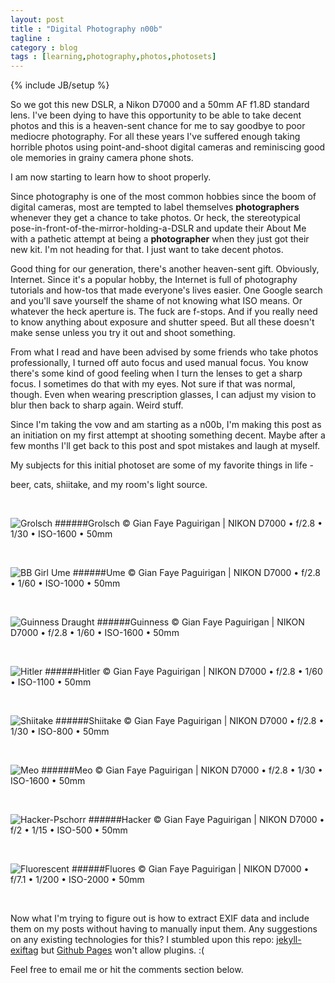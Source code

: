 ```yaml
---
layout: post
title : "Digital Photography n00b"
tagline : 
category : blog
tags : [learning,photography,photos,photosets]
---
```

{% include JB/setup %}

So we got this new DSLR, a Nikon D7000 and a 50mm AF f1.8D standard lens. I've been dying to have this opportunity to be able to take decent photos and this is a heaven-sent chance for me to say goodbye to poor mediocre photography. For all these years I've suffered enough taking horrible photos using point-and-shoot digital cameras and reminiscing good ole memories in grainy camera phone shots.

I am now starting to learn how to shoot properly. 

Since photography is one of the most common hobbies since the boom of digital cameras, most are tempted to label themselves **photographers** whenever they get a chance to take photos. Or heck, the stereotypical pose-in-front-of-the-mirror-holding-a-DSLR and update their About Me with a pathetic attempt at being a **photographer** when they just got their new kit. I'm not heading for that. I just want to take decent photos.  

Good thing for our generation, there's another heaven-sent gift. Obviously, Internet. Since it's a popular hobby, the Internet is full of photography tutorials and how-tos that made everyone's lives easier. One Google search and you'll save yourself the shame of not knowing what ISO means. Or whatever the heck aperture is. The fuck are f-stops. And if you really need to know anything about exposure and shutter speed. But all these doesn't make sense unless you try it out and shoot something. 

From what I read and have been advised by some friends who take photos professionally, I turned off auto focus and used manual focus. You know there's some kind of good feeling when I turn the lenses to get a sharp focus. I sometimes do that with my eyes. Not sure if that was normal, though. Even when wearing prescription glasses, I can adjust my vision to blur then back to sharp again. Weird stuff.

Since I'm taking the vow and am starting as a n00b, I'm making this post as an initiation on my first attempt at shooting something decent. Maybe after a few months I'll get back to this post and spot mistakes and laugh at myself.

My subjects for this initial photoset are some of my favorite things in life - 

beer, cats, shiitake, and my room's light source.

<br>

![Grolsch](http://i.imgur.com/gBs5JT8.jpg)
######Grolsch &copy; Gian Faye Paguirigan | NIKON D7000 &bullet; f/2.8 &bullet; 1/30 &bullet; ISO-1600 &bullet; 50mm

<br>

![BB Girl Ume](http://imgur.com/vFYgJi2.jpg)
######Ume &copy; Gian Faye Paguirigan | NIKON D7000 &bullet; f/2.8 &bullet; 1/60 &bullet; ISO-1000 &bullet; 50mm

<br>

![Guinness Draught](http://imgur.com/TMzY5ji.jpg)
######Guinness &copy; Gian Faye Paguirigan | NIKON D7000 &bullet; f/2.8 &bullet; 1/60 &bullet; ISO-1600 &bullet; 50mm

<br>

![Hitler](http://imgur.com/DT5Eyha.jpg)
######Hitler &copy; Gian Faye Paguirigan | NIKON D7000 &bullet; f/2.8 &bullet; 1/60 &bullet; ISO-1100 &bullet; 50mm

<br>

![Shiitake](http://imgur.com/R53dPXn.jpg)
######Shiitake &copy; Gian Faye Paguirigan | NIKON D7000 &bullet; f/2.8 &bullet; 1/30 &bullet; ISO-800 &bullet; 50mm

<br>

![Meo](http://imgur.com/7eQD0wm.jpg)
######Meo &copy; Gian Faye Paguirigan | NIKON D7000 &bullet; f/2.8 &bullet; 1/30 &bullet; ISO-1600 &bullet; 50mm

<br>

![Hacker-Pschorr](http://imgur.com/uChF4fT.jpg)
######Hacker &copy; Gian Faye Paguirigan | NIKON D7000 &bullet; f/2 &bullet; 1/15 &bullet; ISO-500 &bullet; 50mm

<br>

![Fluorescent](http://imgur.com/axHeDWw.jpg)
######Fluores &copy; Gian Faye Paguirigan | NIKON D7000 &bullet; f/7.1 &bullet; 1/200 &bullet; ISO-2000 &bullet; 50mm

<br>

Now what I'm trying to figure out is how to extract EXIF data and include them on my posts without having to manually input them. Any suggestions on any existing technologies for this? I stumbled upon this repo: [jekyll-exiftag](https://github.com/benib/jekyll-exiftag) but [Github Pages](/colophon) won't allow plugins. :( 

Feel free to email me or hit the comments section below.